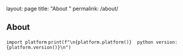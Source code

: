 layout: page
title: "About "
permalink: /about/
## About

`import platform`
`print(f"\n{platform.platform()}  python version: {platform.version()}\n")`
